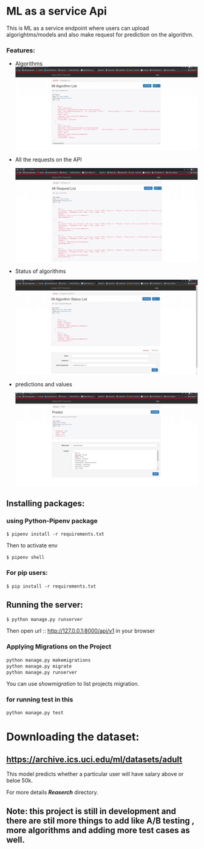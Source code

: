 # ML as a service Api
This is ML as a service endpoint where users can upload algorightms/models and also make request for prediction on the algorithm.

### Features:
 - Algorithms
  ![Algorithms](mlapi_pics/ml_algo.png)

 - All the requests on the API

   ![ML_requests](mlapi_pics/ml_request.png)

 - Status of algorithms

   ![Status](mlapi_pics/ml_status.png)

 - predictions and values

   ![predictions](mlapi_pics/predict_view_pic.png)

## Installing packages:

###     using Python-Pipenv package

```
$ pipenv install -r requirements.txt
```
Then to activate env 
```
$ pipenv shell
```

### For pip users:

```
$ pip install -r requirements.txt
```

## Running the server:
```
$ python manage.py runserver 
```
Then open url ::    http://127.0.0.1:8000/api/v1 in your browser

### Applying Migrations on the Project 

```
python manage.py makemigrations
python manage.py migrate 
python manage.py runserver
```
You can use *showmigration*  to list projects migration.

### for running test in this
```
python manage.py test
```

# Downloading the dataset:

##  https://archive.ics.uci.edu/ml/datasets/adult

This model predicts whether a particular user will have salary above or beloe 50k.

For more details **_Reaserch_** directory.

## Note: this project is still in development and there are stil more things to add like A/B testing , more algorithms and adding more test cases as well.



